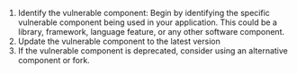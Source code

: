 1. Identify the vulnerable component: Begin by identifying the specific vulnerable component being used in your application. This could be a library, framework, language feature, or any other software component.
2. Update the vulnerable component to the latest version
3. If the vulnerable component is deprecated, consider using an alternative component or fork.
